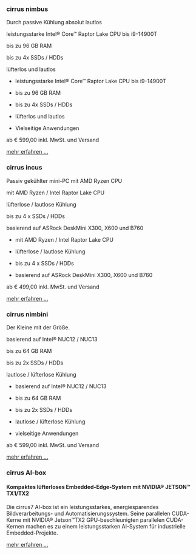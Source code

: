 ### cirrus nimbus ###

Durch passive Kühlung absolut lautlos

leistungsstarke Intel® Core™ Raptor Lake CPU bis i9-14900T

bis zu 96 GB RAM

bis zu 4x SSDs / HDDs

lüfterlos und lautlos

* leistungsstarke Intel® Core™ Raptor Lake CPU bis i9-14900T

* bis zu 96 GB RAM

* bis zu 4x SSDs / HDDs

* lüfterlos und lautlos

* Vielseitige Anwendungen

ab € 599,00
inkl. MwSt. und Versand

[mehr erfahren ...](https://www.cirrus7.com/cirrus7-nimbus/)

### cirrus incus ###

Passiv gekühlter mini-PC mit AMD Ryzen CPU

mit AMD Ryzen / Intel Raptor Lake CPU

lüfterlose / lautlose Kühlung

bis zu 4 x SSDs / HDDs

basierend auf ASRock DeskMini X300, X600 und B760

* mit AMD Ryzen / Intel Raptor Lake CPU

* lüfterlose / lautlose Kühlung

* bis zu 4 x SSDs / HDDs

* basierend auf ASRock DeskMini X300, X600 und B760

ab € 499,00
inkl. MwSt. und Versand

[mehr erfahren ...](https://www.cirrus7.com/cirrus7-incus/)

### cirrus nimbini ###

Der Kleine mit der Größe.

basierend auf Intel® NUC12 / NUC13

bis zu 64 GB RAM

bis zu 2x SSDs / HDDs

lautlose / lüfterlose Kühlung

* basierend auf Intel® NUC12 / NUC13

* bis zu 64 GB RAM

* bis zu 2x SSDs / HDDs

* lautlose / lüfterlose Kühlung

* vielseitige Anwendungen

ab € 599,00
inkl. MwSt. und Versand

[mehr erfahren ...](https://www.cirrus7.com/cirrus7-nimbini/)

### cirrus AI-box ###

#### Kompaktes lüfterloses Embedded-Edge-System mit NVIDIA® JETSON™ TX1/TX2 ####

Die cirrus7 AI-box ist ein leistungsstarkes, energiesparendes Bildverarbeitungs- und Automatisierungssystem. Seine parallelen CUDA-Kerne mit NVIDIA® Jetson™TX2 GPU-beschleunigten parallelen CUDA-Kernen machen es zu einem leistungsstarken AI-System für industrielle Embedded-Projekte.

[mehr erfahren ...](https://www.cirrus7.com/cirrus7-ai-box/)
